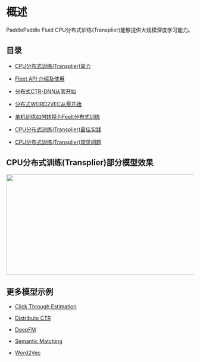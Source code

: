 
# 概述
PaddlePaddle Fluid CPU分布式训练(Transplier)能够提供大规模深度学习能力。


## 目录
- [CPU分布式训练(Transplier)简介](transpiler_cpu.md)
- [Fleet API 介绍及使用](fleet_api.md)

- [分布式CTR-DNN从零开始](https://github.com/PaddlePaddle/Fleet/blob/develop/examples/distribute_ctr/README.md)
- [分布式WORD2VEC从零开始](https://github.com/PaddlePaddle/Fleet/blob/develop/examples/word2vec/README.md)
- [单机训练如何转换为Feelt分布式训练](local_to_fleet.md)

- [CPU分布式训练(Transplier)最佳实践](best_practice.md)
- [CPU分布式训练(Transplier)常见问题](faq.md)

## CPU分布式训练(Transplier)部分模型效果

<p align="center">
<img align="center" src="../../images/fleet_ps_benchmark_refine.png" height="270px" width="940px">
<p>


## 更多模型示例
- [Click Through Estimation](https://github.com/PaddlePaddle/Fleet/tree/develop/examples/ctr)

- [Distribute CTR](https://github.com/PaddlePaddle/Fleet/tree/develop/examples/distribute_ctr)

- [DeepFM](https://github.com/PaddlePaddle/Fleet/tree/develop/examples/deepFM)

- [Semantic Matching](https://github.com/PaddlePaddle/Fleet/tree/develop/examples/simnet_bow)

- [Word2Vec](https://github.com/PaddlePaddle/Fleet/tree/develop/examples/word2vec)
